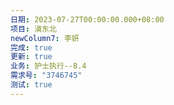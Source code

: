 ```yaml
---
日期: 2023-07-27T00:00:00.000+08:00
项目: 滇东北
newColumn7: 李妍
完成: true
更新: true
业务: 护士执行--8.4
需求号: "3746745"
测试: true
---
```

